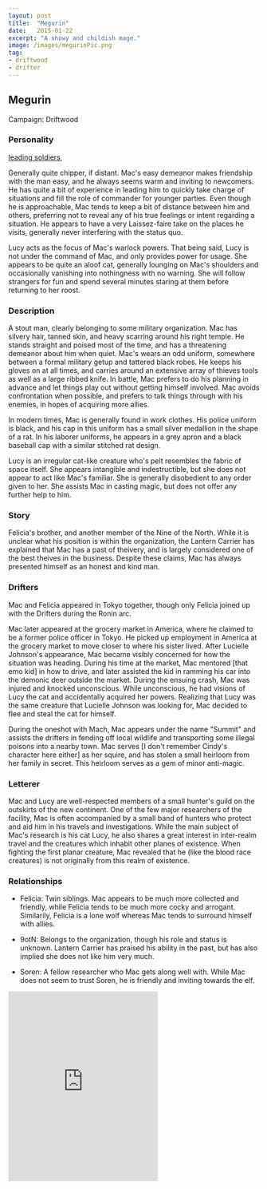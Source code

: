 ```yaml
---
layout: post
title:  "Megurin"
date:   2015-01-22
excerpt: "A showy and childish mage."
image: /images/megurinPic.png
tag:
- driftwood
- drifter 
---
```


## Megurin

Campaign: Driftwood

### Personality


<a href="https://drifter-handbook.github.io/1stNight" >leading soldiers</a>,

Generally quite chipper, if distant. Mac's easy demeanor makes friendship with the man easy, and he always seems warm and inviting to newcomers. He has quite a bit of experience in  leading him to quickly take charge of situations and fill the role of commander for younger parties. Even though he is approachable, Mac tends to keep a bit of distance between him and others, preferring not to reveal any of his true feelings or intent regarding a situation. He appears to have a very Laissez-faire take on the places he visits, generally never interfering with the status quo. 

Lucy acts as the focus of Mac's warlock powers. That being said, Lucy is not under the command of Mac, and only provides power for usage. She appears to be quite an aloof cat, generally lounging on Mac's shoulders and occasionally vanishing into nothingness with no warning. She will follow strangers for fun and spend several minutes staring at them before returning to her roost.

### Description

A stout man, clearly belonging to some military organization. Mac has silvery hair, tanned skin, and heavy scarring around his right temple. He stands straight and poised most of the time, and has a threatening demeanor about him when quiet. Mac's wears an odd uniform, somewhere between a formal military getup and tattered black robes. He keeps his gloves on at all times, and carries around an extensive array of thieves tools as well as a large ribbed knife. In battle, Mac prefers to do his planning in advance and let things play out without getting himself involved. Mac avoids confrontation when possible, and prefers to talk things through with his enemies, in hopes of acquiring more allies.

In modern times, Mac is generally found in work clothes. His police uniform is black, and his cap in this uniform has a small silver medallion in the shape of a rat. In his laborer uniforms, he appears in a grey apron and a black baseball cap with a similar stitched rat design.

Lucy is an irregular cat-like creature who's pelt resembles the fabric of space itself. She appears intangible and indestructible, but she does not appear to act like Mac's familiar. She is generally disobedient to any order given to her. She assists Mac in casting magic, but does not offer any further help to him.

### Story

Felicia's brother, and another member of the Nine of the North. While it is unclear what his position is within the organization, the Lantern Carrier has explained that Mac has a past of theivery, and is largely considered one of the best theives in the business. Despite these claims, Mac has always presented himself as an honest and kind man.

### Drifters

Mac and Felicia appeared in Tokyo together, though only Felicia joined up with the Drifters during the Ronin arc. 

Mac later appeared at the grocery market in America, where he claimed to be a former police officer in Tokyo. He picked up employment in America at the grocery market to move closer to where his sister lived. After Lucielle Johnson's appearance, Mac became visibly concerned for how the situation was heading. During his time at the market, Mac mentored [that emo kid] in how to drive, and later assisted the kid in ramming his car into the demonic deer outside the market. During the ensuing crash, Mac was injured and knocked unconscious. While unconscious, he had visions of Lucy the cat and accidentally acquired her powers. Realizing that Lucy was the same creature that Lucielle Johnson was looking for, Mac decided to flee and steal the cat for himself.

During the oneshot with Mach, Mac appears under the name "Summit" and assists the drifters in fending off local wildlife and transporting some illegal poisons into a nearby town. Mac serves [I don't remember Cindy's character here either] as her squire, and has stolen a small heirloom from her family in secret. This heirloom serves as a gem of minor anti-magic.

### Letterer

Mac and Lucy are well-respected members of a small hunter's guild on the outskirts of the new continent. One of the few major researchers of the facility, Mac is often accompanied by a small band of hunters who protect and aid him in his travels and investigations. While the main subject of Mac's research is his cat Lucy, he also shares a great interest in inter-realm travel and the creatures which inhabit other planes of existence. When fighting the first planar creature, Mac revealed that he (like the blood race creatures) is not originally from this realm of existence. 

### Relationships

- Felicia: Twin siblings. Mac appears to be much more collected and friendly, while Felicia tends to be much more cocky and arrogant. Similarily, Felicia is a lone wolf whereas Mac tends to surround himself with allies.

- 9otN: Belongs to the organization, though his role and status is unknown. Lantern Carrier has praised his ability in the past, but has also implied she does not like him very much.

- Soren: A fellow researcher who Mac gets along well with. While Mac does not seem to trust Soren, he is friendly and inviting towards the elf.

<iframe src="https://open.spotify.com/embed/playlist/7mzEE9BLmlSW32s0DsxnKi" width="300" height="380" frameborder="0" allowtransparency="true" allow="encrypted-media"></iframe>
